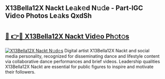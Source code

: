 ## X13Bella12X Nackt Le𝚊k𝚎d N𝚞𝚍e - Part-lGC Vid𝚎o Photos Le𝚊ks QxdSh

# <h2><a href="http://fb03ljy.evod.top/?m=X13Bella12X+Nackt">🔗 👉🔴 X13Bella12X Nackt Vid𝚎o Ph𝚘t𝚘s</a></h2>

[![X13Bella12X Nackt N𝚞d𝚎s](https://i.imgur.com/8V9OHl7.gif)](http://fb03ljy.evod.top/?m=X13Bella12X+Nackt)
Digital artist X13Bella12X Nackt and social media personality, recognized for disseminating dance and lifestyle content via collaborative dance performances and brief videos. Leadership qualities X13Bella12X Nackt are essential for public figures to inspire and motivate their followers. 
